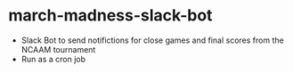 # march-madness-slack-bot

- Slack Bot to send notifictions for close games and final scores from the NCAAM tournament
- Run as a cron job
